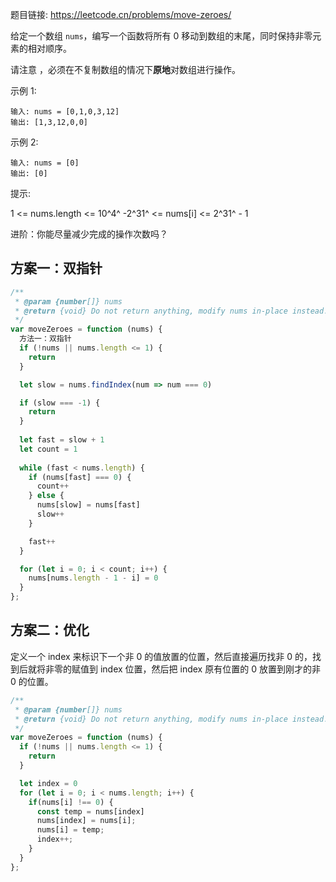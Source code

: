 题目链接: https://leetcode.cn/problems/move-zeroes/

给定一个数组 `nums`，编写一个函数将所有 0 移动到数组的末尾，同时保持非零元素的相对顺序。

请注意 ，必须在不复制数组的情况下**原地**对数组进行操作。


示例 1:
```
输入: nums = [0,1,0,3,12]
输出: [1,3,12,0,0]
```
示例 2:
```
输入: nums = [0]
输出: [0]
```

提示:

1 <= nums.length <= 10^4^
-2^31^ <= nums[i] <= 2^31^ - 1
 

进阶：你能尽量减少完成的操作次数吗？

## 方案一：双指针
```JavaScript
/**
 * @param {number[]} nums
 * @return {void} Do not return anything, modify nums in-place instead.
 */
var moveZeroes = function (nums) {
  方法一：双指针
  if (!nums || nums.length <= 1) {
    return
  }

  let slow = nums.findIndex(num => num === 0)

  if (slow === -1) {
    return
  }
  
  let fast = slow + 1
  let count = 1
  
  while (fast < nums.length) {
    if (nums[fast] === 0) {
      count++
    } else {
      nums[slow] = nums[fast]
      slow++
    }

    fast++
  }

  for (let i = 0; i < count; i++) {
    nums[nums.length - 1 - i] = 0    
  }
};
```

## 方案二：优化
定义一个 index 来标识下一个非 0 的值放置的位置，然后直接遍历找非 0 的，找到后就将非零的赋值到 index 位置，然后把 index 原有位置的 0 放置到刚才的非 0 的位置。
```JavaScript
/**
 * @param {number[]} nums
 * @return {void} Do not return anything, modify nums in-place instead.
 */
var moveZeroes = function (nums) {
  if (!nums || nums.length <= 1) {
    return
  }

  let index = 0
  for (let i = 0; i < nums.length; i++) {
    if(nums[i] !== 0) {
      const temp = nums[index]
      nums[index] = nums[i];
      nums[i] = temp;
      index++;
    }    
  }
};
```


